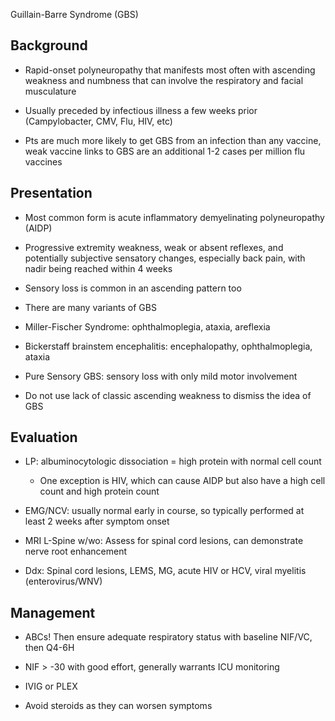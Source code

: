 Guillain-Barre Syndrome (GBS)

## Background

- Rapid-onset polyneuropathy that manifests most often with ascending weakness and
numbness that can involve the respiratory and facial musculature

- Usually preceded by infectious illness a few weeks prior (Campylobacter, CMV, Flu, HIV, etc)

- Pts are much more likely to get GBS from an infection than any vaccine, weak vaccine links to
GBS are an additional 1-2 cases per million flu vaccines

## Presentation

- Most common form is acute inflammatory demyelinating polyneuropathy (AIDP)

- Progressive extremity weakness, weak or absent reflexes, and potentially subjective sensatory
changes, especially back pain, with nadir being reached within 4 weeks

- Sensory loss is common in an ascending pattern too

- There are many variants of GBS

- Miller-Fischer Syndrome: ophthalmoplegia, ataxia, areflexia

- Bickerstaff brainstem encephalitis: encephalopathy, ophthalmoplegia, ataxia

- Pure Sensory GBS: sensory loss with only mild motor involvement

- Do not use lack of classic ascending weakness to dismiss the idea of GBS

## Evaluation

- LP: albuminocytologic dissociation = high protein with normal cell count
  - One exception is HIV, which can cause AIDP but also have a high cell count and high protein count

- EMG/NCV: usually normal early in course, so typically performed at least 2 weeks after symptom onset

- MRI L-Spine w/wo: Assess for spinal cord lesions, can demonstrate nerve root enhancement

- Ddx: Spinal cord lesions, LEMS, MG, acute HIV or HCV, viral myelitis (enterovirus/WNV)

## Management

- ABCs! Then ensure adequate respiratory status with baseline NIF/VC, then Q4-6H

- NIF > -30 with good effort, generally warrants ICU monitoring

- IVIG or PLEX

- Avoid steroids as they can worsen symptoms
